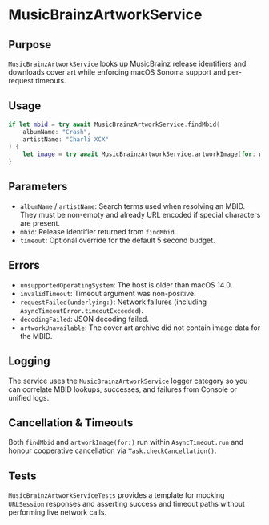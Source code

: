 # MusicBrainzArtworkService

## Purpose
`MusicBrainzArtworkService` looks up MusicBrainz release identifiers and downloads cover art while enforcing macOS Sonoma support and per-request timeouts.

## Usage
```swift
if let mbid = try await MusicBrainzArtworkService.findMbid(
    albumName: "Crash",
    artistName: "Charli XCX"
) {
    let image = try await MusicBrainzArtworkService.artworkImage(for: mbid)
}
```

## Parameters
- `albumName` / `artistName`: Search terms used when resolving an MBID. They must be non-empty and already URL encoded if special characters are present.
- `mbid`: Release identifier returned from `findMbid`.
- `timeout`: Optional override for the default 5 second budget.

## Errors
- `unsupportedOperatingSystem`: The host is older than macOS 14.0.
- `invalidTimeout`: Timeout argument was non-positive.
- `requestFailed(underlying:)`: Network failures (including `AsyncTimeoutError.timeoutExceeded`).
- `decodingFailed`: JSON decoding failed.
- `artworkUnavailable`: The cover art archive did not contain image data for the MBID.

## Logging
The service uses the `MusicBrainzArtworkService` logger category so you can correlate MBID lookups, successes, and failures from Console or unified logs.

## Cancellation & Timeouts
Both `findMbid` and `artworkImage(for:)` run within `AsyncTimeout.run` and honour cooperative cancellation via `Task.checkCancellation()`.

## Tests
`MusicBrainzArtworkServiceTests` provides a template for mocking `URLSession` responses and asserting success and timeout paths without performing live network calls.
